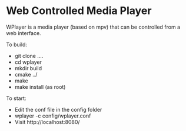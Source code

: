 # Web  Controlled Media Player

WPlayer is a media player (based on mpv) that can be controlled from a web interface.

To build:

- git clone ....
- cd wplayer
- mkdir build
- cmake ../
- make
- make install (as root)


To start:

 - Edit the conf file in the config folder
 - wplayer -c config/wplayer.conf
 - Visit http://localhost:8080/
